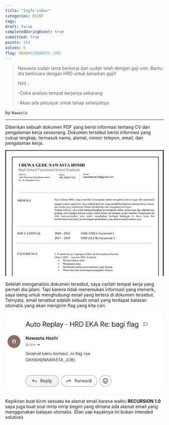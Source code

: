```yaml
---
title: "Ingfo Loker"
categories: OSINT
tags: 
draft: false
completedDuringEvent: true
submitted: true
points: 154
solves: 5
flag: GKSK#9{NAWASTA_JOB}
---
```

> Nawasta sudah lama berkerja dan sudah lelah dengan gaji umr. Bantu dia berbicara dengan HRD untuk kenaikan gaji!!
>
> Hint :
>
> -Coba analisis tempat kerjanya sekarang
>
> -Akan ada petunjuk untuk tahap selanjutnya

by `Nawasta`

---

Diberikan sebuah dokumen PDF yang berisi informasi tentang CV dan pengalaman kerja seseorang. Dokumen tersebut berisi informasi yang cukup lengkap, termasuk nama, alamat, nomor telepon, email, dan pengalaman kerja.

![alt text](image.png)

Setelah menganalisis dokumen tersebut, saya carilah tempat kerja yang pernah dia jalani. Tapi karena tidak menemukan informasi yang menarik, saya iseng untuk menghubungi email yang tertera di dokumen tersebut. Ternyata, email tersebut adalah sebuah email yang terdapat balasan otomatis yang akan mengirim flag yang kita cari.

![alt text](image-1.png)

Kepikiran buat kirim sesuatu ke alamat email karena waktu **RECURSION 1.0** saya juga buat soal mirip mirip begini yang dimana ada alamat email yang menggunakan balasan otomatis. (Dan yap kayaknya ini bukan intended solution)

